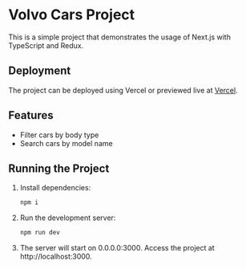 # Volvo Cars Project

This is a simple project that demonstrates the usage of Next.js with TypeScript and Redux.

## Deployment

The project can be deployed using Vercel or previewed live at [Vercel](https://volvo-redux.vercel.app/).

## Features

- Filter cars by body type
- Search cars by model name

## Running the Project

1. Install dependencies:
   ```sh
   npm i
2. Run the development server:
   ```sh
   npm run dev
3. The server will start on 0.0.0.0:3000. Access the project at http://localhost:3000.
